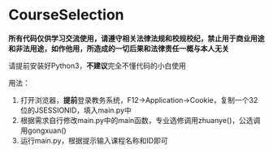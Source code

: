 # CourseSelection
**所有代码仅供学习交流使用，请遵守相关法律法规和校规校纪，禁止用于商业用途和非法用途，如作他用，所造成的一切后果和法律责任一概与本人无关**

请提前安装好Python3，**不建议**完全不懂代码的小白使用

用法：
1. 打开浏览器，**提前**登录教务系统，F12->Application->Cookie，复制一个32位的JSESSIONID，填入main.py中
2. 根据需求自行修改main.py中的main函数，专业选修调用zhuanye()，公选调用gongxuan()
3. 运行main.py，根据提示输入课程名称和ID即可

